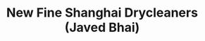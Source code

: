 ---
title: "New Fine Shanghai Drycleaners (Javed Bhai)"
url: /karachi/new-fine-shanghai-drycleaners-javed-bhai/
shop: laundry
---